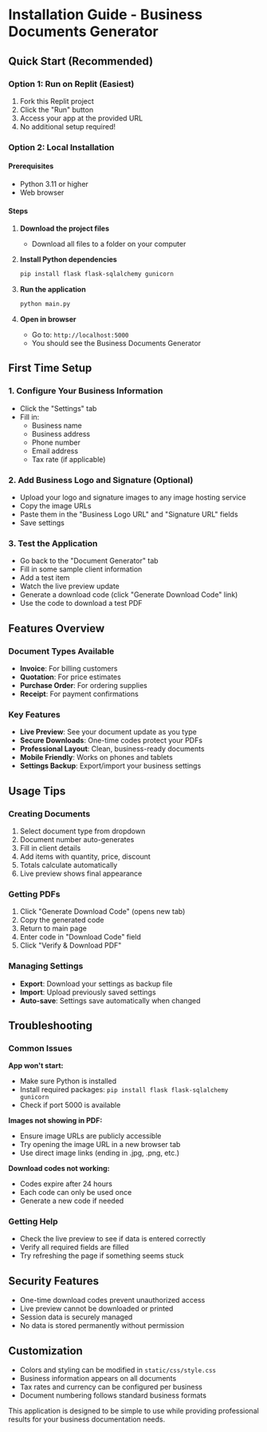 # Installation Guide - Business Documents Generator

## Quick Start (Recommended)

### Option 1: Run on Replit (Easiest)
1. Fork this Replit project
2. Click the "Run" button
3. Access your app at the provided URL
4. No additional setup required!

### Option 2: Local Installation

#### Prerequisites
- Python 3.11 or higher
- Web browser

#### Steps
1. **Download the project files**
   - Download all files to a folder on your computer

2. **Install Python dependencies**
   ```bash
   pip install flask flask-sqlalchemy gunicorn
   ```

3. **Run the application**
   ```bash
   python main.py
   ```

4. **Open in browser**
   - Go to: `http://localhost:5000`
   - You should see the Business Documents Generator

## First Time Setup

### 1. Configure Your Business Information
- Click the "Settings" tab
- Fill in:
  - Business name
  - Business address
  - Phone number
  - Email address
  - Tax rate (if applicable)

### 2. Add Business Logo and Signature (Optional)
- Upload your logo and signature images to any image hosting service
- Copy the image URLs
- Paste them in the "Business Logo URL" and "Signature URL" fields
- Save settings

### 3. Test the Application
- Go back to the "Document Generator" tab
- Fill in some sample client information
- Add a test item
- Watch the live preview update
- Generate a download code (click "Generate Download Code" link)
- Use the code to download a test PDF

## Features Overview

### Document Types Available
- **Invoice**: For billing customers
- **Quotation**: For price estimates
- **Purchase Order**: For ordering supplies
- **Receipt**: For payment confirmations

### Key Features
- **Live Preview**: See your document update as you type
- **Secure Downloads**: One-time codes protect your PDFs
- **Professional Layout**: Clean, business-ready documents
- **Mobile Friendly**: Works on phones and tablets
- **Settings Backup**: Export/import your business settings

## Usage Tips

### Creating Documents
1. Select document type from dropdown
2. Document number auto-generates
3. Fill in client details
4. Add items with quantity, price, discount
5. Totals calculate automatically
6. Live preview shows final appearance

### Getting PDFs
1. Click "Generate Download Code" (opens new tab)
2. Copy the generated code
3. Return to main page
4. Enter code in "Download Code" field
5. Click "Verify & Download PDF"

### Managing Settings
- **Export**: Download your settings as backup file
- **Import**: Upload previously saved settings
- **Auto-save**: Settings save automatically when changed

## Troubleshooting

### Common Issues

**App won't start:**
- Make sure Python is installed
- Install required packages: `pip install flask flask-sqlalchemy gunicorn`
- Check if port 5000 is available

**Images not showing in PDF:**
- Ensure image URLs are publicly accessible
- Try opening the image URL in a new browser tab
- Use direct image links (ending in .jpg, .png, etc.)

**Download codes not working:**
- Codes expire after 24 hours
- Each code can only be used once
- Generate a new code if needed

### Getting Help
- Check the live preview to see if data is entered correctly
- Verify all required fields are filled
- Try refreshing the page if something seems stuck

## Security Features
- One-time download codes prevent unauthorized access
- Live preview cannot be downloaded or printed
- Session data is securely managed
- No data is stored permanently without permission

## Customization
- Colors and styling can be modified in `static/css/style.css`
- Business information appears on all documents
- Tax rates and currency can be configured per business
- Document numbering follows standard business formats

This application is designed to be simple to use while providing professional results for your business documentation needs.